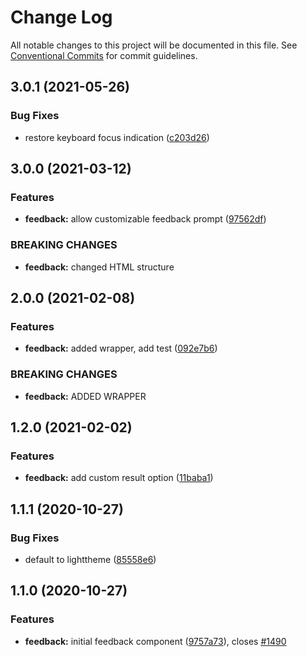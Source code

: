 # Change Log

All notable changes to this project will be documented in this file.
See [Conventional Commits](https://conventionalcommits.org) for commit guidelines.

## 3.0.1 (2021-05-26)

### Bug Fixes

- restore keyboard focus indication ([c203d26](https://github.com/fremtind/jokul/commit/c203d268a60ff73ae1ccbf54bca9106d6bb1e659))

## 3.0.0 (2021-03-12)

### Features

- **feedback:** allow customizable feedback prompt ([97562df](https://github.com/fremtind/jokul/commit/97562dffe631af093be15b58ac30e4cdcc17eca3))

### BREAKING CHANGES

- **feedback:** changed HTML structure

## 2.0.0 (2021-02-08)

### Features

- **feedback:** added wrapper, add test ([092e7b6](https://github.com/fremtind/jokul/commit/092e7b67b118b5da1a841857180d9d2d743d52ac))

### BREAKING CHANGES

- **feedback:** ADDED WRAPPER

## 1.2.0 (2021-02-02)

### Features

- **feedback:** add custom result option ([11baba1](https://github.com/fremtind/jokul/commit/11baba177b00fc782568bec090842e541f26d375))

## 1.1.1 (2020-10-27)

### Bug Fixes

- default to lighttheme ([85558e6](https://github.com/fremtind/jokul/commit/85558e6b61b92b765991f331eb9d3f089c02728e))

## 1.1.0 (2020-10-27)

### Features

- **feedback:** initial feedback component ([9757a73](https://github.com/fremtind/jokul/commit/9757a730b5686ba2a437f3163411835669443a64)), closes [#1490](https://github.com/fremtind/jokul/issues/1490)
